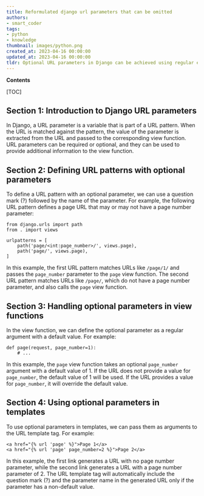 ```yaml
---
title: Reformulated django url parameters that can be omitted
authors:
- smart_coder
tags:
- python
- knowledge
thumbnail: images/python.png
created_at: 2023-04-16 00:00:00
updated_at: 2023-04-16 00:00:00
tldr: Optional URL parameters in Django can be achieved using regular expressions combined with named groups.
---
```


**Contents**

[TOC]

Section 1: Introduction to Django URL parameters
-----------------------------------------------

In Django, a URL parameter is a variable that is part of a URL pattern. When the URL is matched against the pattern, the value of the parameter is extracted from the URL and passed to the corresponding view function. URL parameters can be required or optional, and they can be used to provide additional information to the view function.


Section 2: Defining URL patterns with optional parameters
---------------------------------------------------------

To define a URL pattern with an optional parameter, we can use a question mark (?) followed by the name of the parameter. For example, the following URL pattern defines a page URL that may or may not have a page number parameter:

```
from django.urls import path
from . import views

urlpatterns = [
    path('page/<int:page_number>/', views.page),
    path('page/', views.page),
]
```

In this example, the first URL pattern matches URLs like `/page/1/` and passes the `page_number` parameter to the `page` view function. The second URL pattern matches URLs like `/page/`, which do not have a page number parameter, and also calls the `page` view function.


Section 3: Handling optional parameters in view functions
--------------------------------------------------------

In the view function, we can define the optional parameter as a regular argument with a default value. For example:

```
def page(request, page_number=1):
    # ...
```

In this example, the `page` view function takes an optional `page_number` argument with a default value of 1. If the URL does not provide a value for `page_number`, the default value of 1 will be used. If the URL provides a value for `page_number`, it will override the default value.


Section 4: Using optional parameters in templates
------------------------------------------------

To use optional parameters in templates, we can pass them as arguments to the URL template tag. For example:

```
<a href="{% url 'page' %}">Page 1</a>
<a href="{% url 'page' page_number=2 %}">Page 2</a>
```

In this example, the first link generates a URL with no page number parameter, while the second link generates a URL with a page number parameter of 2. The URL template tag will automatically include the question mark (?) and the parameter name in the generated URL only if the parameter has a non-default value.
